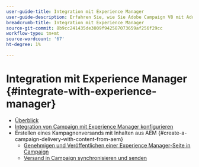 ```yaml
---
user-guide-title: Integration mit Experience Manager
user-guide-description: Erfahren Sie, wie Sie Adobe Campaign V8 mit Adobe Experience Manager verbinden können, um E-Mail-Versandvorlagen, -Assets und -Formulare in Experience Manager zu verwalten.
breadcrumb-title: Integration mit Experience Manager
source-git-commit: 8b9cc241435de3009f942587073659af256f29cc
workflow-type: tm+mt
source-wordcount: '67'
ht-degree: 1%

---
```



# Integration mit Experience Manager {#integrate-with-experience-manager}

+ [Überblick](/help/tutorial-integrate-with-experience-manager/overview.md)
+ [Integration von Campaign mit Experience Manager konfigurieren](/help/tutorial-integrate-with-experience-manager/configure-campaign-for-aem-integration.md)
+ Erstellen eines Kampagnenversands mit Inhalten aus AEM {#create-a-campaign-delivery-with-content-from-aem}
   + [Genehmigen und Veröffentlichen einer Experience Manager-Seite in Campaign](/help/tutorial-integrate-with-experience-manager/approve-and-publish-aem-page-to-campaign.md)
   + [Versand in Campaign synchronisieren und senden](/help/tutorial-integrate-with-experience-manager/synchronize-and-send-an-aem-delivery-in-campaign.md)

